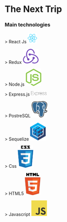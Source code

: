 <h1>The Next Trip</h1>
<h3>Main technologies</h3>
<p>> React Js <img width="30px" heigth="30px" src="client\Images\react-2.svg"></p>
<p>> Redux <img width="50px" heigth="50px" src="client\Images\redux.svg"></p>
<p>> Node.js <img width="50px" heigth="50px" src="client\Images\nodejs-icon.svg"></p>
<p>> Express.js <img width="50px" heigth="50px" src="client\Images\express-109.svg"></p>
<p>> PostreSQL <img width="50px" heigth="50px" src="client\Images\postgresql.svg"></p>
<p>> Sequelize <img width="50px" heigth="50px" src="client\Images\sequelize.svg"></p>
<p>> Css <img width="50px" heigth="50px" src="client\Images\css-5.svg"></p>
<p>> HTML5 <img width="50px" heigth="50px" src="client\Images\html5.svg"></p>
<p>> Javascript <img width="50px" heigth="50px" src="client\Images\logo-javascript.svg"></p>

